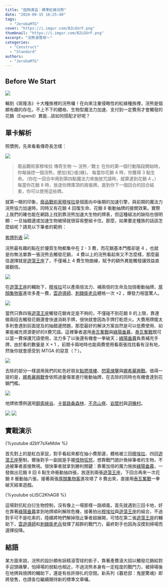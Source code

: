 ```yaml
---
title: "囤物滿溢：標準紅綠浣熊"
date: "2024-09-15 16:25:40"
tags:
  - "JerobaMTG"
cover: "https://i.imgur.com/B2LGUrF.png"
thumbnail: "https://i.imgur.com/B2LGUrF.png"
excerpt: "浣熊滾雪球～"
categories:
  - "Construct"
  - "Standard"
authors:
  - "JerobaMTG"
---
```


## Before We Start

![](https://i.imgur.com/B2LGUrF.png)

輪到《斑隆洛》十大種族裡的浣熊囉！在向來注重侵略性的紅綠種族裡，浣熊是個頗有趣的存在。不上不下的體格、生物型魔法力加速、支付到一定費用才會觸發的花銷（Expend）異能...該如何搭配才好呢？

## 單卡解析

照慣例，先來看看傳奇長怎樣：

![](https://i.imgur.com/aq1kS2w.png)
>廢品戰術家穆埃拉
>傳奇生物 ～ 浣熊／戰士
>在你的第一個行動階段開始時，你每操控一個浣熊，便加{紅}或{綠}。
>每當你花銷 4 時，你獲得 3 點生命。（你在一回合中用到第四點魔法力來施放咒語時，就算達到花銷 4 。）
>每當你花銷 8 時，放逐你牌庫頂的兩張牌。直到你下一個回合的回合結束，你可以使用這些牌。

就第一眼的印象，[廢品戰術家穆埃拉](https://scryfall.com/card/blb/227/muerra-trash-tactician)是個面向中後期的加速引擎，與前期的魔法力浣熊協力加速時，同時又有花銷 4 回復生命、花銷 8 衝動抽牌的接關效果。實際上我們的確也能在網路上找到靠浣熊加速大生物的牌表，但這種組法的缺陷也很明顯：一旦抽錯邊或加速生物被掃就很容易整組卡住。那麼，如果要走種族的話該怎麼組呢？請見以下筆者的範例：

[套牌列表](https://www.mtggoldfish.com/deck/6632381#paper)
![](https://i.imgur.com/p8OxSTe.png)


浣熊最有趣的點在於優質生物都集中在 2 - 3 費，而花銷基本門檻卻是 4 ，也就是你無法單靠一張浣熊去觸發花銷， 4 費以上的浣熊看起來又不怎麼樣，那麼最佳選擇就是[遊蕩王座](https://scryfall.com/card/lci/258/roaming-throne)了，不僅補上 4 費生物曲線，賦予的額外異能觸發讓效益直接翻倍。

![](https://i.imgur.com/mdKqb9p.png)

在[遊蕩王座](https://scryfall.com/card/lci/258/roaming-throne)的輔助下，[穆埃拉](https://scryfall.com/card/blb/227/muerra-trash-tactician)可以產兩倍法力、補兩倍的生命及加倍衝動抽牌，[厚顏集物客](https://scryfall.com/card/blb/128/brazen-collector)進攻多產一費，[雲遊導師](https://scryfall.com/card/blb/240/wandertale-mentor)、[刺棘衛老兵](https://scryfall.com/card/blb/165/brambleguard-veteran)體格一次 +2 ，爆發力相當驚人。

![](https://i.imgur.com/wYyqogK.png)

當然只靠四張[遊蕩王座](https://scryfall.com/card/lci/258/roaming-throne)觸發花銷肯定是不夠的，不僅碰不到花銷 8 的上限，靠連做兩招去觸發花銷還會快速消耗手牌，很快就會因為手牌打乾熄火。大費用牌擺太多則會遇到前面提及的抽錯邊問題，那麼最好的解決方案自然是可以低費使用、如果能補充資源更好的X費咒語。這裡筆者選用[泰瓦奮戰](https://scryfall.com/card/one/190/tyvars-stand)與[綠陽垂暮](https://scryfall.com/card/one/169/green-suns-twilight)，[泰瓦奮戰](https://scryfall.com/card/one/190/tyvars-stand)既可以當一費保護咒語使用，法力多了以後還有機會一拳破天；[綠陽垂暮](https://scryfall.com/card/one/169/green-suns-twilight)負責補充手牌，由於看的數量是 X + 1 ，前期卡兩地時也能兩費使用看兩張找找看有沒有地，然後你就會感受到 MTGA 的惡意（？）。

![](https://i.imgur.com/WBmpsr9.png)

去除的部分一樣選用我們的紅色好朋友[點燃塔樓](https://scryfall.com/card/woe/153/torch-the-tower)、[閃電煉擊](https://scryfall.com/card/dmu/137/lightning-strike)與[娜希麗興戰](https://scryfall.com/card/mom/155/nahiris-warcrafting)。值得一提的是，[娜希麗興戰](https://scryfall.com/card/mom/155/nahiris-warcrafting)會依照過量傷害進行衝動抽牌，在去除的同時也有機會達到花銷門檻。

![](https://i.imgur.com/DwX8AJI.png)

地牌依慣例選用[銅索峽谷](https://scryfall.com/card/one/249/copperline-gorge)、[卡普路桑森林](https://scryfall.com/card/dmu/250/karplusan-forest)、[不息山脊](https://scryfall.com/card/lci/283/restless-ridgeline)、[岩壁村](https://scryfall.com/card/blb/259/rockface-village)與[洞橡村](https://scryfall.com/card/blb/258/oakhollow-village)。

![](https://i.imgur.com/sNRRak6.png)
![](https://i.imgur.com/iq6fR4E.png)

## 實戰演示

{%youtube d2bY7sXeMdw %}

首先對上的是紅白家鼠，對手看起來都在抽小費那邊，體格被三回[穆埃拉](https://scryfall.com/card/blb/227/muerra-trash-tactician)、四回[遊蕩王座](https://scryfall.com/card/lci/258/roaming-throne)壓制，爾後對手一副就是手握[怪物狂怒](https://scryfall.com/card/woe/142/monstrous-rage)，想靠戰鬥詭計換掉筆者的生物，不過被筆者直接無視。很快筆者就拿到勝利關鍵：靠著加倍的魔力施放[綠陽垂暮](https://scryfall.com/card/one/169/green-suns-twilight)，一發做出花銷 8 回 6 點生命衝動抽四張，放逐到兩張[遊蕩王座](https://scryfall.com/card/lci/258/roaming-throne)，下回合再來一次花銷 8 衝動抽六張，接著兩張[厚顏集物客](https://scryfall.com/card/blb/128/brazen-collector)進攻噴了 8 費出來，直接用[泰瓦奮戰](https://scryfall.com/card/one/190/tyvars-stand)一拳破天結束遊戲。

{%youtube oLtSC2KhAG8 %}

這場對抗紅白衍生物控制，沒有像上一場那樣一路順風，首先就遇到三回卡地，好在靠著[綠陽垂暮](https://scryfall.com/card/one/169/green-suns-twilight)拿到地牌順利解除危機，接著拍出[穆埃拉](https://scryfall.com/card/blb/227/muerra-trash-tactician)與[遊蕩王座](https://scryfall.com/card/lci/258/roaming-throne)的組合，不過對手可不是吃素的，陸續將牠們解掉阻止筆者超展開，可惜在第二張[遊蕩王座](https://scryfall.com/card/lci/258/roaming-throne)的輔助下，[雲遊導師](https://scryfall.com/card/blb/240/wandertale-mentor)和[刺棘衛老兵](https://scryfall.com/card/blb/165/brambleguard-veteran)發揮了超群的戰鬥力，最終對手也因為沒摸到掃場而選擇投降。

## 結語

某方面來說，浣熊的設計頗有妖精滾雪球的影子，靠著產費滾大招以觸發花銷給對手迎頭痛擊，怕掃場的弱點也相近，不過浣熊本身有一定程度的戰鬥力，被掃場後在地牌與燒牌的輔助下，還是有些許掙扎的空間。新系列《暮悲邸：鬼屋驚魂》即將發售，也請各位繼續期待新的標準文章囉。
